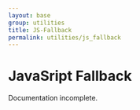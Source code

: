 ```yaml
---
layout: base
group: utilities
title: JS-Fallback
permalink: utilities/js_fallback
---
```


# JavaSript Fallback

<p class="hint hint--error">Documentation incomplete.</p>

<!--
    <p class="intro">Use these utility-classes inside markup/templates to either display elements as _fallback if JavaScript is not available_ or to display certain elements  _only if JavaScript is enabled_.</p>

    ## .js-fallback

    Elements with this utility class are **hidden if JavaScript is active** and **visible if JavaScript is inactive**. Use this class for fallback elements and to make sure any operation works and any page makes sense without JavaScript.

    ### Example: .ratingInput

    A proper example would be the element [.ratingInput](/pages/elements/ratingInput.html) which simply does not work if JavaScript is not available. Instead, a `<select>` is shown as fallback.

    ```html
    <form class="ratingInput ratingInput--rated-3" yoi-ratinginput="uid:1234; score:3;">
        <div class="js-fallback">
            <select class="select" name="exampleRating">
                <option value="5">5 | very good</option>
                <option value="4">4 | good</option>
                <option value="3">3 | fairly good</option>
                <option value="2">2 | still okay</option>
                <option value="1">1 | pretty bad</option>
            </select>
            <span class="btn m-l-2">
                <input type="submit" value="Submit" />
                <span>Submit</span>
            </span>
        </div>
    </form>
    <form>
        <select class="select" name="exampleRating">
            <option value="5">5 | very good</option>
            <option value="4">4 | good</option>
            <option value="3">3 | fairly good</option>
            <option value="2">2 | still okay</option>
            <option value="1">1 | pretty bad</option>
        </select>
        <span class="btn m-l-2">
            <input type="submit" value="Submit" />
            <span>Submit</span>
        </span>
    </form>
    ```

    ## .js-only

    Elements with this utility class are visible only if JavaScript is available. Use this class to **hide elements that only work or make sense if JavaScript is enabled and need no fallback** since they do not provide any **crucial feature**.

    ```html
    <div class="js-only" id="jsOnlyElement">
        <p class="fs-2 lh-3">Some element that only works with JavaScript enabled.</p>
    </div>
    ```

    <script>
        $(function () {
            var element = $("#jsOnlyElement");
            (function(){
                element
                    .fadeIn("slow")
                    .animate({ marginLeft: 200 }, 1000)
                    .animate({ marginLeft: 0 },   1000)
                    .fadeOut("slow", arguments.callee);
            }());
        });
    </script>
-->